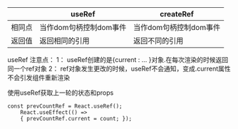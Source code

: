 
|  | useRef |createRef |
|--|--|--|
| 相同点 | 当作dom句柄控制dom事件 |当作dom句柄控制dom事件|
|返回值|返回相同的引用|返回不同的引用|


useRef 注意点：
1： useRef创建的是{current : ... }对象.在每次渲染的时候返回同一个ref对象
2： ref对象发生更改的时候，useRef不会通知，变成.current属性不会引发组件重新渲染

使用useRef获取上一轮的状态和props
```JS
const prevCountRef = React.useRef();
 	React.useEffect(() => 
 	{ prevCountRef.current = count; });
```



<!--stackedit_data:
eyJoaXN0b3J5IjpbLTE0OTAwNjM2Miw0MDg5MDE1NjBdfQ==
-->